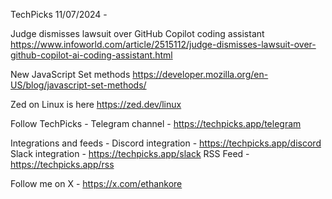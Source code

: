 TechPicks 11/07/2024 -

Judge dismisses lawsuit over GitHub Copilot coding assistant
https://www.infoworld.com/article/2515112/judge-dismisses-lawsuit-over-github-copilot-ai-coding-assistant.html

New JavaScript Set methods
https://developer.mozilla.org/en-US/blog/javascript-set-methods/

Zed on Linux is here
https://zed.dev/linux

Follow TechPicks -
Telegram channel - https://techpicks.app/telegram

Integrations and feeds -
Discord integration - https://techpicks.app/discord
Slack integration - https://techpicks.app/slack
RSS Feed - https://techpicks.app/rss

Follow me on X - https://x.com/ethankore